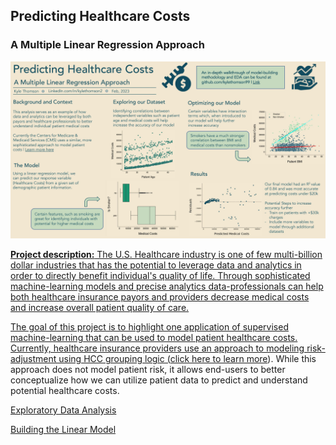 ## Predicting Healthcare Costs  
### A Multiple Linear Regression Approach

<a href= "/pdf/HCA_Datafolio.pdf"> <img src = "images/HCA_Datafolio.jpg?raw=true">

**Project description:** The U.S. Healthcare industry is one of few multi-billion dollar industries that has the potential to leverage data and analytics in order to directly benefit individual's quality of life. Through sophisticated machine-learning models and precise analytics data-professionals can help both healthcare insurance payors and providers decrease medical costs and increase overall patient quality of care.  

The goal of this project is to highlight one application of supervised machine-learning that can be used to model patient healthcare costs. Currently, healthcare insurance providers use an approach to modeling risk-adjustment using HCC grouping logic (<a href = "https://www.aapc.com/risk-adjustment/risk-adjustment.aspx">click here to learn more</a>). While this approach does not model patient risk, it allows end-users to better conceptualize how we can utilize patient data to predict and understand potential healthcare costs.  

[Exploratory Data Analysis](https://github.com/KyleThomson99/Portfolio/blob/main/Healthcare_Cost_Analysis/EDA.ipynb)  

[Building the Linear Model](https://github.com/KyleThomson99/Portfolio/blob/main/Healthcare_Cost_Analysis/Linear_model.ipynb)